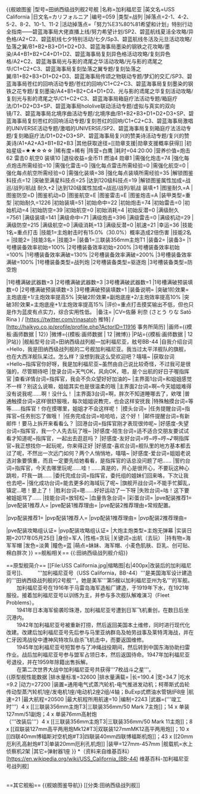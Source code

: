 {{舰娘图鉴
|型号=田纳西级战列舰2号舰
|名称=加利福尼亚
|英文名=USS California
|日文名=カリフォルニア
|编号=059
|类型=战列
|掉落点=2-1、4-2、5-2、8-2、10-1、11-2
|活动掉落点=「努力%E3%80%81希望和计划」特别行动全指南——碧蓝海事局大佬直播上线/努力希望计划/SP2、碧蓝航线夏活全攻略/异色格/A2+C2、碧蓝航线七夕特别活动/七夕/Sp3、碧蓝航线冬活及元旦活动攻略/坠落之翼/B1+B2+B3+D1+D2+D3、碧蓝海事局墨染的钢铁之花攻略/墨染/A4+B1+B2+C4+D1+D2、碧蓝海事局复刻异色格活动攻略/复刻异色格/A2+C2、碧蓝海事局光与影的鸢尾之华活动攻略/光与影的鸢尾之华/C1+C2+C3、碧蓝海事局复刻坠落之翼专题/复刻坠落之翼/B1+B2+B3+D1+D2+D3、碧蓝海事局传颂之物联动专题/梦幻的交汇/SP3、碧蓝海事局苍红的回响活动专题/苍红的回响/C1+C2+C3、碧蓝海事局复刻墨染的钢铁之花专题/复刻墨染/A4+B1+B2+C4+D1+D2、光与影的鸢尾之华复刻活动攻略/复刻光与影的鸢尾之华/C1+C2+C3、碧蓝海事局箱庭疗法活动专题/箱庭疗法/D1+D2+D3+SP、碧蓝海事局hololive联动活动专题/虚拟与真实的双向镜/T2、碧蓝海事局北境序曲活动专题/北境序曲/B1+B2+B3+D1+D2+D3+SP、碧蓝海事局复刻苍红的回响活动专题/复刻苍红的回响/C1+C2+C3、碧蓝海事局激唱的UNIVERSE活动专题/激唱的UNIVERSE/SP2、碧蓝海事局复刻箱庭疗法活动专题/复刻箱庭疗法/D1+D2+D3+SP、碧蓝海事局复兴的赞美诗活动专题/复兴的赞美诗/A1+A2+A3+B1+B2+B3
|其他获取途径=[[勋章支援|勋章支援概率获得]]
|初始星级=★★☆☆☆
|稀有度=稀有
|阵营=白鹰
|耗时=04:20:00
|营养价值=炮击62  雷击0  航空0  装填10
|退役收益=金币11 燃油4 勋章1
|需强化炮击=74
|强化每点炮击所需经验=10
|需强化雷击=0
|强化每点雷击所需经验=0
|需强化航空=0
|强化每点航空所需经验=0
|需强化装填=38
|强化每点装填所需经验=35
|解锁图鉴科技点=12
|突破至满星科技点=25
|达到120级科技点=19
|解锁图鉴属性加成=战巡/战列/航战 耐久+2
|达到120级属性加成=战巡/战列/航战 装填+1
|图鉴耐久=A
|图鉴防空=D
|图鉴机动=D
|图鉴航空=E
|图鉴雷击=E
|图鉴炮击=A
|装甲类型=重型
|初始耐久=1226
|初始装填=51
|初始命中=22
|初始炮击=74
|初始雷击=0
|初始机动=4
|初始防空=39
|初始航空=0
|初始消耗=4
|初始反潜=0
|满级耐久=7561
|满级装填=141
|满级命中=71
|满级炮击=396
|满级雷击=0
|满级机动=29
|满级防空=215
|满级航空=0
|满级消耗=13
|满级反潜=0
|航速=21
|幸运=36
|技能1名=重点打击
|技能1=主炮射击时有15.0%（30.0%）概率造成2倍伤害
|技能2名=
|技能2=
|技能3名=
|技能3=
|装备1=三联装356mm主炮T1
|装备2=
|装备3=
|1号槽装备效率初始=100%
|2号槽装备效率初始=200%
|3号槽装备效率初始=100%
|1号槽装备效率满破=130%
|2号槽装备效率满破=200%
|3号槽装备效率满破=100%
|1号槽装备类型=战列炮
|2号槽装备类型=驱逐炮
|3号槽装备类型=防空炮
<!--鱼雷底座数不代表武器数，不了解的请勿修改数据。-->
|1号槽满破武器数=3
|2号槽满破武器数=3
|3号槽满破武器数=1
|1号槽满破预装填数=0
|2号槽满破预装填数=3
|3号槽满破预装填数=1
|装备说明=
|突破1阶效果=主炮底座+1/主炮效率提高5%
|突破2阶效果=副炮底座+2/主炮效率提高10%
|突破3阶效果=主炮底座+1/主炮效率提高15%
|评价=重点打击摸奖输出不低，但也只是作为蓝皮有点实力，综合实用性低。
|备注=
|CV=佐藤 利奈 (さとう りな Satō Rina ) / [https://twitter.com/rinasatoh 推特] / [http://haikyo.co.jp/profile/profile.php?ActorID=11916 事务所简历]
|画师={{模板:画师数据 | 12}}
|微博={{模板:画师数据 | 12 |微博}}
|P站={{模板:画师数据 | 12 |P站}}
|舰船型号台词=田纳西级战列舰—加利福尼亚，舷号BB-44
|自我介绍台词=Hello，我是田纳西级战列舰的二号舰加利福尼亚。我当过太平洋舰队的旗舰，也在大西洋舰队呆过。怎么样？没想到我这么受欢迎吧？嘻嘻~
|获取台词=Hello~指挥官你好呀，我是加利福尼亚~虽然由自己说比较奇怪，不过我可是很强的，尽管期待吧
|登录台词=天气OK，风向OK，嗯，是个出航的好日子喔指挥官
|查看详情台词=指挥官，我会不负众望好好加油的~
|主界面1台词=和姐姐感觉不一样？别这么说嘛，姐姐其实也是很温柔的哦
|主界面2台词=啊~今天姐姐难得没有说我呢……啊！没什么！
|主界面3台词=啊，胖次不知道睡哪去了，欸嘿
|普通触摸台词=这样很舒服哦，每次姐姐说教完，也会这样安抚我
|特殊触摸台词=等等……指挥官！你在摸哪里，姐姐才不会这样呢！
|摸头台词=
|任务提醒台词=指挥官~任务别忘了做哦！
|任务完成台词=哈哈哈，这个好！
|邮件提醒台词=有新邮件！要马上拆开来看看么？
|回港台词=指挥官刚才表现很帅呢~
|好感度-失望台词=指挥官，我一个人先去玩了哦~
|好感度-陌生台词=适不适合交朋友要试试看才知道呢~指挥官，一起出去逛逛吗？
|好感度-友好台词=哼~哼~哼~♪啊指挥官~我正想找你一起玩呢，你来得正好
|好感度-喜欢台词=舰队里的地方基本都去过了呢，不然出一次远门如何？两个人悄悄地，嘻嘻~
|好感度-爱台词=姐姐老说选对象要慎重，而且一定要先给她看看，是指挥官的话总没问题了吧……
|誓约台词=指挥官，今天去哪里玩呢……哇！……真是的，开心是很开心，不要玩这种心跳啦，吓我一跳……
|委托完成台词=指挥官，委托组的姐妹们回来咯，下次让我也去吧~
|强化成功台词=能去更多的海域玩了呢~
|旗舰开战台词=不能手忙脚乱，镇定…嗯！要上了！
|胜利台词=嗯……好好运动了一下呀
|失败台词=咕！这下要被姐姐骂了……
|技能台词=放轻松~
|血量告急台词=
|彩蛋台词=
|pve配装推荐1=
|pve配装1推荐人=
|pve配装1推荐理由=
|pve配装2推荐理由=常规配置。

|pvp配装推荐1=
|pvp配装1推荐人=
|pvp配装1推荐理由=
|pvp配装2推荐理由=

|pve配装攻略组认证=
|pvp配装攻略组认证=
|大炮主炮类型=主炮无弹幕
|实装日期=2017年05月25日
|身份=军人
|性格=贪玩
|关键词=出航（去玩）
|持有物=海军军帽
|发色=淡黄
|瞳色=蓝
|萌点=妹妹、海军帽、小麦色肌肤、巨乳、创可贴、棉白胖次
}}
==舰船相关==
{{:田纳西级战列舰介绍}}

==原型舰简介==
[[File:USS California.jpg|缩略图|右|400px|改装后的加利福尼亚号]]、
　　'''加利福尼亚号（USS California，BB-44）'''是美国海军设计建造的'''田纳西级战列舰的2号舰'''。她是美军'''第5艘以加利福尼亚州为名'''的军舰。<br>
　　加利福尼亚号在1916年于马雷岛海军造船厂建造，于1919年下水，在1921年服役。接着加利福尼亚号以训练为主，并参与多次舰队解难演习（Fleet Problems）。<br>
　　1941年日本海军偷袭珍珠港，加利福尼亚号遭到日军飞机重创，在数日后坐沉港内。<br>
　　1942年加利福尼亚号被重新打捞，然后返回美国本土维修，同时进行现代化改建。改建后加利福尼亚号先后参与马里亚纳群岛及帕劳战事及莱特湾海战，并在仁牙因湾战役中遭神风特攻队自杀飞机击中，而要返国维修。<br>
　　1945年加利福尼亚号短暂参与了冲绳战役期间，然后转到中国东海协助扫雷作业。战后加利福尼亚号参与盟军占领日本，然后返国待命。1947年加利福尼亚号退役，并在1959年除籍出售拆解。<br>
　　在第二次世界大战中加利福尼亚号共获得'''7枚战斗之星'''。<br>
{{原型舰性能数据
|排水量标准=32600
|排水量满载=
|长=190.4
|宽=34.7
|吃水=9.2
|动力=27200
|装置=通用电气式蒸汽轮机-电气推进发动机；柯蒂斯式齿轮传动型蒸汽轮机1座/发电机1座/电动机2座2组/4轴；BuExp式燃油水管锅炉8座
|航速=21
|最大航程=20500
|最大航程所用航速=10
|编制=2243
|武器=('''竣工时'''）4 x [[三联装356mm主炮T3|三联装356mm/50 Mark 7主炮]]；14 x 单装127mm/51副炮；4 x 单装76mm高射炮<br>（'''改装后'''）4 x [[三联装356mm主炮T3|三联装356mm/50 Mark 11主炮]]；8 x [[双联装127mm高平两用炮Mk12#T3|双联装127mmMK12高平两用炮]]；10 x [[四联40mm博福斯对空机炮#T3|四联装40mm四联博福斯机炮]]；43 x [[20mm厄利孔高射炮#T3|单装20mm厄利孔机炮]]
|装甲=127mm-457mm
|舰载机=水上侦察机2架
|其它=弹射器1座
}}
*（资料来自维基百科）<ref>[https://en.wikipedia.org/wiki/USS_California_(BB-44) 维基百科-加利福尼亚号战列舰]</ref><br><br>

==其它舰船==
{{舰娘图鉴导航}}
[[分类:田纳西级战列舰]]